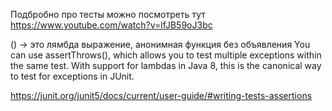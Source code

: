 Подбробно про тесты можно посмотреть тут https://www.youtube.com/watch?v=lfJB59oJ3bc

() -> это лямбда выражение, анонимная функция без объявления
You can use assertThrows(), which allows you to test multiple exceptions within the same test.
With support for lambdas in Java 8, this is the canonical way to test for exceptions in JUnit.

https://junit.org/junit5/docs/current/user-guide/#writing-tests-assertions

